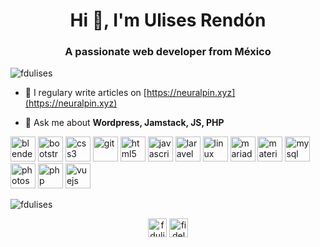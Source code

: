 <h1 align="center">Hi 👋, I'm Ulises Rendón</h1>
<h3 align="center">A passionate web developer from México</h3>

<p align="left"> <img src="https://komarev.com/ghpvc/?username=fdulises" alt="fdulises" /> </p>

- 📝 I regulary write articles on [https://neuralpin.xyz](https://neuralpin.xyz)

- 💬 Ask me about **Wordpress, Jamstack, JS, PHP**

<p align="left"><img src="https://download.blender.org/branding/community/blender_community_badge_white.svg" alt="blender" width="40" height="40"/> <img src="https://devicons.github.io/devicon/devicon.git/icons/bootstrap/bootstrap-plain.svg" alt="bootstrap" width="40" height="40"/> <img src="https://devicons.github.io/devicon/devicon.git/icons/css3/css3-original-wordmark.svg" alt="css3" width="40" height="40"/> <img src="https://www.vectorlogo.zone/logos/git-scm/git-scm-icon.svg" alt="git" width="40" height="40"/> <img src="https://devicons.github.io/devicon/devicon.git/icons/html5/html5-original-wordmark.svg" alt="html5" width="40" height="40"/> <img src="https://devicons.github.io/devicon/devicon.git/icons/javascript/javascript-original.svg" alt="javascript" width="40" height="40"/> <img src="https://devicons.github.io/devicon/devicon.git/icons/laravel/laravel-plain-wordmark.svg" alt="laravel" width="40" height="40"/> <img src="https://devicons.github.io/devicon/devicon.git/icons/linux/linux-original.svg" alt="linux" width="40" height="40"/> <img src="https://www.vectorlogo.zone/logos/mariadb/mariadb-icon.svg" alt="mariadb" width="40" height="40"/> <img src="https://raw.githubusercontent.com/prplx/svg-logos/5585531d45d294869c4eaab4d7cf2e9c167710a9/svg/materialize.svg" alt="materialize" width="40" height="40"/> <img src="https://devicons.github.io/devicon/devicon.git/icons/mysql/mysql-original-wordmark.svg" alt="mysql" width="40" height="40"/> <img src="https://devicons.github.io/devicon/devicon.git/icons/photoshop/photoshop-plain.svg" alt="photoshop" width="40" height="40"/> <img src="https://devicons.github.io/devicon/devicon.git/icons/php/php-original.svg" alt="php" width="40" height="40"/> <img src="https://devicons.github.io/devicon/devicon.git/icons/vuejs/vuejs-original-wordmark.svg" alt="vuejs" width="40" height="40"/></p><p><img align="center" src="https://github-readme-stats.vercel.app/api/top-langs/?username=fdulises&layout=compact&hide=html" alt="fdulises" /></p>

<p align="center">
<a href="https://codepen.io/fdulises" target="blank"><img align="center" src="https://cdn.jsdelivr.net/npm/simple-icons@3.0.1/icons/codepen.svg" alt="fdulises" height="30" width="30" /></a>
<a href="https://twitter.com/fidelulises" target="blank"><img align="center" src="https://cdn.jsdelivr.net/npm/simple-icons@3.0.1/icons/twitter.svg" alt="fidelulises" height="30" width="30" /></a>
</p>
